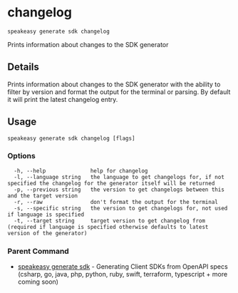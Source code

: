 # changelog  
`speakeasy generate sdk changelog`  


Prints information about changes to the SDK generator  

## Details

Prints information about changes to the SDK generator with the ability to filter by version and format the output for the terminal or parsing. By default it will print the latest changelog entry.

## Usage

```
speakeasy generate sdk changelog [flags]
```

### Options

```
  -h, --help              help for changelog
  -l, --language string   the language to get changelogs for, if not specified the changelog for the generator itself will be returned
  -p, --previous string   the version to get changelogs between this and the target version
  -r, --raw               don't format the output for the terminal
  -s, --specific string   the version to get changelogs for, not used if language is specified
  -t, --target string     target version to get changelog from (required if language is specified otherwise defaults to latest version of the generator)
```

### Parent Command

* [speakeasy generate sdk](README.md)	 - Generating Client SDKs from OpenAPI specs (csharp, go, java, php, python, ruby, swift, terraform, typescript + more coming soon)
